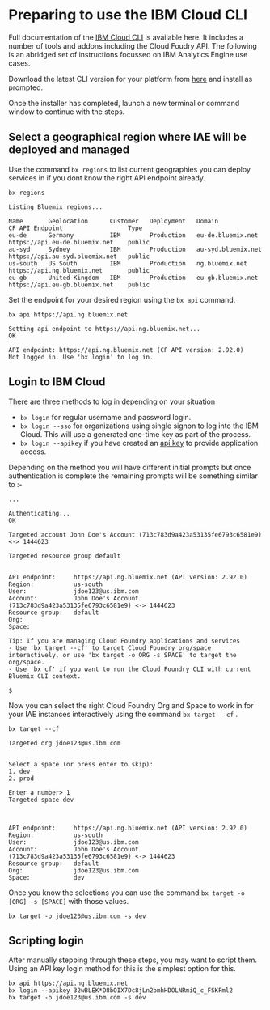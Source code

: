 # Preparing to use the IBM Cloud CLI

Full documentation of the [IBM Cloud CLI](https://console.bluemix.net/docs/cli/index.html#downloads) is available here. It includes a number of tools and addons including the Cloud Foudry API. The following is an abridged set of instructions focussed on IBM Analytics Engine use cases.

Download the latest CLI version for your platform from [here](https://console.bluemix.net/docs/cli/reference/bluemix_cli/all_versions.html#ibm-cloud-cli-installer-all-versions) and install as prompted.

Once the installer has completed, launch a new terminal or command window to continue with the steps.

## Select a geographical region where IAE will be deployed and managed

Use the command `bx regions` to list current geographies you can deploy services in if you dont know the right API endpoint already.

```
bx regions
```

```
Listing Bluemix regions...

Name       Geolocation      Customer   Deployment   Domain               CF API Endpoint                  Type   
eu-de      Germany          IBM        Production   eu-de.bluemix.net    https://api.eu-de.bluemix.net    public   
au-syd     Sydney           IBM        Production   au-syd.bluemix.net   https://api.au-syd.bluemix.net   public   
us-south   US South         IBM        Production   ng.bluemix.net       https://api.ng.bluemix.net       public   
eu-gb      United Kingdom   IBM        Production   eu-gb.bluemix.net    https://api.eu-gb.bluemix.net    public  
```

Set the endpoint for your desired region using the `bx api` command.

```
bx api https://api.ng.bluemix.net  
```

```
Setting api endpoint to https://api.ng.bluemix.net...
OK

API endpoint: https://api.ng.bluemix.net (CF API version: 2.92.0)
Not logged in. Use 'bx login' to log in.
```


## Login to IBM Cloud

There are three methods to log in depending on your situation
* `bx login` for regular username and password login.
* `bx login --sso` for organizations using single signon to log into the IBM Cloud. This will use a generated one-time key as part of the process.
* `bx login --apikey` if you have created an [api key](https://console.bluemix.net/docs/iam/apikeys.html#manapikey) to provide application access.

Depending on the method you will have different initial prompts but once authentication is complete the remaining prompts will be something similar to :-

```
...

Authenticating...
OK

Targeted account John Doe's Account (713c783d9a423a53135fe6793c6581e9) <-> 1444623

Targeted resource group default

                     
API endpoint:     https://api.ng.bluemix.net (API version: 2.92.0)   
Region:           us-south   
User:             jdoe123@us.ibm.com   
Account:          John Doe's Account (713c783d9a423a53135fe6793c6581e9) <-> 1444623  
Resource group:   default   
Org:                 
Space:               

Tip: If you are managing Cloud Foundry applications and services
- Use 'bx target --cf' to target Cloud Foundry org/space interactively, or use 'bx target -o ORG -s SPACE' to target the org/space.
- Use 'bx cf' if you want to run the Cloud Foundry CLI with current Bluemix CLI context.

$
```
Now you can select the right Cloud Foundry Org and Space to work in for your IAE instances interactively using the command `bx target --cf` . 

```
bx target --cf
```

```
Targeted org jdoe123@us.ibm.com


Select a space (or press enter to skip):
1. dev
2. prod

Enter a number> 1
Targeted space dev


                     
API endpoint:     https://api.ng.bluemix.net (API version: 2.92.0)   
Region:           us-south   
User:             jdoe123@us.ibm.com   
Account:          John Doe's Account (713c783d9a423a53135fe6793c6581e9) <-> 1444623   
Resource group:   default   
Org:              jdoe123@us.ibm.com  
Space:            dev   
```

Once you know the selections you can use the command `bx target -o [ORG] -s [SPACE]` with those values.

```
bx target -o jdoe123@us.ibm.com -s dev
```

## Scripting login

After manually stepping through these steps, you may want to script them. Using an API key login method for this is the simplest option for this. 

```
bx api https://api.ng.bluemix.net
bx login --apikey 32wBLEK*D8bOIX7Dc8jLn2bmhHDOLNRmiQ_c_FSKFml2
bx target -o jdoe123@us.ibm.com -s dev
```


